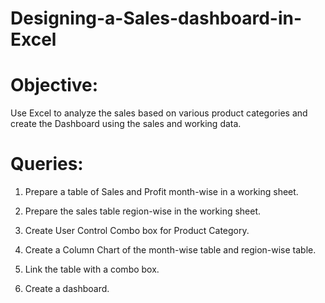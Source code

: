 # Designing-a-Sales-dashboard-in-Excel
# Objective:
Use Excel to analyze the sales based on various product categories and create the Dashboard using the sales and working data.

# Queries:
1. Prepare a table of Sales and Profit month-wise in a working sheet.

2. Prepare the sales table region-wise in the working sheet.

3. Create User Control Combo box for Product Category.

4. Create a Column Chart of the month-wise table and region-wise table.

5. Link the table with a combo box.

6. Create a dashboard.
